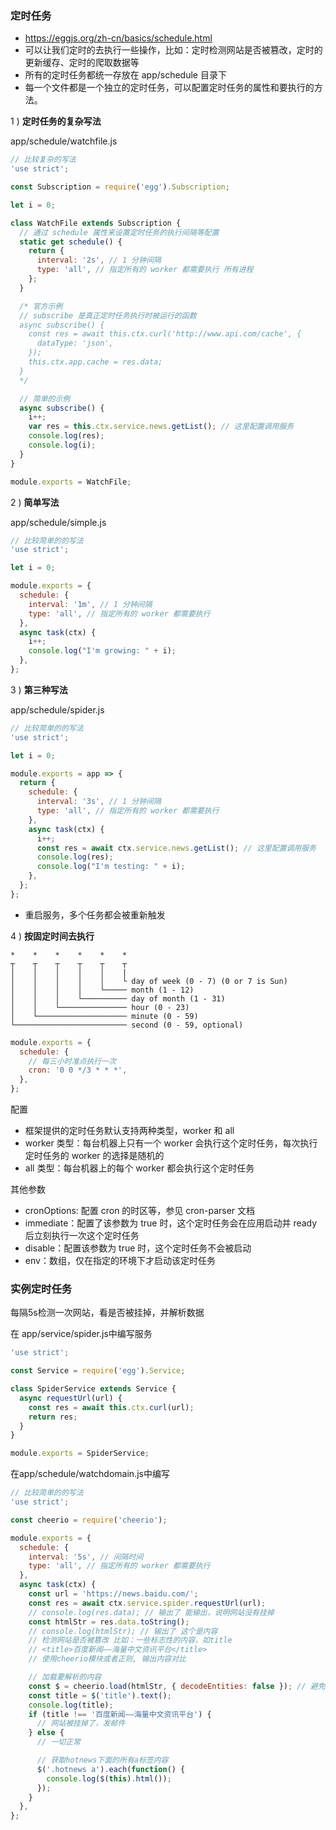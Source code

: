 ### 定时任务

- https://eggjs.org/zh-cn/basics/schedule.html
- 可以让我们定时的去执行一些操作，比如：定时检测网站是否被篡改，定时的更新缓存、定时的爬取数据等
- 所有的定时任务都统一存放在 app/schedule 目录下
- 每一个文件都是一个独立的定时任务，可以配置定时任务的属性和要执行的方法。

1 ) **定时任务的复杂写法**

app/schedule/watchfile.js

```js
// 比较复杂的写法
'use strict';

const Subscription = require('egg').Subscription;

let i = 0;

class WatchFile extends Subscription {
  // 通过 schedule 属性来设置定时任务的执行间隔等配置
  static get schedule() {
    return {
      interval: '2s', // 1 分钟间隔
      type: 'all', // 指定所有的 worker 都需要执行 所有进程
    };
  }

  /* 官方示例
  // subscribe 是真正定时任务执行时被运行的函数
  async subscribe() {
    const res = await this.ctx.curl('http://www.api.com/cache', {
      dataType: 'json',
    });
    this.ctx.app.cache = res.data;
  }
  */

  // 简单的示例
  async subscribe() {
    i++;
    var res = this.ctx.service.news.getList(); // 这里配置调用服务
    console.log(res);
    console.log(i);
  }
}

module.exports = WatchFile;
```

2 ) **简单写法**

app/schedule/simple.js
```js
// 比较简单的的写法
'use strict';

let i = 0;

module.exports = {
  schedule: {
    interval: '1m', // 1 分钟间隔
    type: 'all', // 指定所有的 worker 都需要执行
  },
  async task(ctx) {
    i++;
    console.log("I'm growing: " + i);
  },
};
```

3 ) **第三种写法**

app/schedule/spider.js
```js
// 比较简单的的写法
'use strict';

let i = 0;

module.exports = app => {
  return {
    schedule: {
      interval: '3s', // 1 分钟间隔
      type: 'all', // 指定所有的 worker 都需要执行
    },
    async task(ctx) {
      i++;
      const res = await ctx.service.news.getList(); // 这里配置调用服务
      console.log(res);
      console.log("I'm testing: " + i);
    },
  };
};
```

- 重启服务，多个任务都会被重新触发

4 ) **按固定时间去执行**

```tree
*    *    *    *    *    *
┬    ┬    ┬    ┬    ┬    ┬
│    │    │    │    │    |
│    │    │    │    │    └ day of week (0 - 7) (0 or 7 is Sun)
│    │    │    │    └───── month (1 - 12)
│    │    │    └────────── day of month (1 - 31)
│    │    └─────────────── hour (0 - 23)
│    └──────────────────── minute (0 - 59)
└───────────────────────── second (0 - 59, optional)
```

```js
module.exports = {
  schedule: {
    // 每三小时准点执行一次
    cron: '0 0 */3 * * *',
  },
};
```

配置

- 框架提供的定时任务默认支持两种类型，worker 和 all
- worker 类型：每台机器上只有一个 worker 会执行这个定时任务，每次执行定时任务的 worker 的选择是随机的
- all 类型：每台机器上的每个 worker 都会执行这个定时任务

其他参数

- cronOptions: 配置 cron 的时区等，参见 cron-parser 文档
- immediate：配置了该参数为 true 时，这个定时任务会在应用启动并 ready 后立刻执行一次这个定时任务
- disable：配置该参数为 true 时，这个定时任务不会被启动
- env：数组，仅在指定的环境下才启动该定时任务

### 实例定时任务

每隔5s检测一次网站，看是否被挂掉，并解析数据

在 app/service/spider.js中编写服务

```js
'use strict';

const Service = require('egg').Service;

class SpiderService extends Service {
  async requestUrl(url) {
    const res = await this.ctx.curl(url);
    return res;
  }
}

module.exports = SpiderService;
```

在app/schedule/watchdomain.js中编写

```js
// 比较简单的的写法
'use strict';

const cheerio = require('cheerio');

module.exports = {
  schedule: {
    interval: '5s', // 间隔时间
    type: 'all', // 指定所有的 worker 都需要执行
  },
  async task(ctx) {
    const url = 'https://news.baidu.com/';
    const res = await ctx.service.spider.requestUrl(url);
    // console.log(res.data); // 输出了 能输出，说明网站没有挂掉
    const htmlStr = res.data.toString();
    // console.log(htmlStr); // 输出了 这个是内容
    // 检测网站是否被篡改 比如：一些标志性的内容，如title
    // <title>百度新闻——海量中文资讯平台</title>
    // 使用cheerio模块或者正则, 输出内容对比

    // 加载要解析的内容
    const $ = cheerio.load(htmlStr, { decodeEntities: false }); // 避免乱码
    const title = $('title').text();
    console.log(title);
    if (title !== '百度新闻——海量中文资讯平台') {
      // 网站被挂掉了，发邮件
    } else {
      // 一切正常

      // 获取hotnews下面的所有a标签内容
      $('.hotnews a').each(function() {
        console.log($(this).html());
      });
    }
  },
};
```
